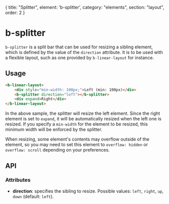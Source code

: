 {
  title: "Splitter",
  element: 'b-splitter',
  category: "elements",
  section: "layout",
  order: 2
}

# b-splitter

`b-splitter` is a split bar that can be used for resizing a sibling element, which is defined by the value of the `direction` attribute. It is to be used with a flexible layout, such as one provided by `b-linear-layout` for instance.

## Usage

``` html
<b-linear-layout>
    <div style="min-width: 100px;">Left (min: 100px)</div>
    <b-splitter direction="left"></b-splitter>
    <div expand>Right</div>
</b-linear-layout>
```

In the above sample, the splitter will resize the left element. Since the right element is set to `expand`, it will be automatically resized when the left one is resized. If you specify a `min-width` for the element to be resized, this minimum width will be enforced by the splitter.

When resizing, some element's contents may overflow outside of the element, so you may need to set this element to `overflow: hidden` or `overflow: scroll` depending on your preferences.

## API

### Attributes
- __direction__: specifies the sibling to resize. Possible values: `left`, `right`, `up`, `down` (default: `left`).


